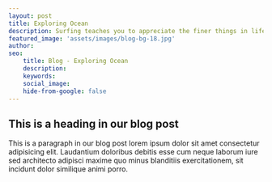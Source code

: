 ```yaml
---
layout: post
title: Exploring Ocean
description: Surfing teaches you to appreciate the finer things in life, to be present, live in the moment and just breath.
featured_image: 'assets/images/blog-bg-18.jpg'
author:
seo:
    title: Blog - Exploring Ocean
    description: 
    keywords: 
    social_image: 
    hide-from-google: false
---
```


## This is a heading in our blog post 

This  is a paragraph in our blog post lorem ipsum dolor sit amet consectetur adipisicing elit. Laudantium doloribus debitis esse cum neque laborum iure sed architecto adipisci maxime quo minus blanditiis exercitationem, sit incidunt dolor similique animi porro.